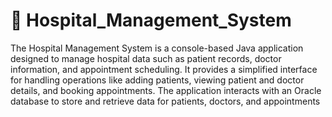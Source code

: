 # 🏥 Hospital_Management_System

The Hospital Management System is a console-based Java application designed to manage hospital data such as patient records, doctor information, and appointment scheduling. It provides a simplified interface for handling operations like adding patients, viewing patient and doctor details, and booking appointments. The application interacts with an Oracle database to store and retrieve data for patients, doctors, and appointments

